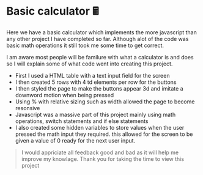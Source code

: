# Basic calculator 🖩

Here we have a basic calculator which implements the more javascript than any other project I have completed so far.
Although alot of the code was basic math operations it still took me some time to get correct.

I am aware most people will be familure with what a calculator is and does so I will explain some of what code went into creating this project.

- First I used a HTML table with a text input field for the screen
- I then created 5 rows with 4 td elements per row for the buttons
- I then styled the page to make the buttons appear 3d and imitate a downword motion when being pressed
- Using % with relative sizing such as width allowed the page to become resonsive
- Javascript was a massive part of this project mainly using math operations, switch statements and if else statements
- I also created some hidden variables to store values when the user pressed the math input they required. this allowed for the screen to be given a value of 0 ready for the next user input.

> I would appriciate all feedback good and bad
> as it will help me improve my knowlage.
> Thank you for taking the time to view this project
